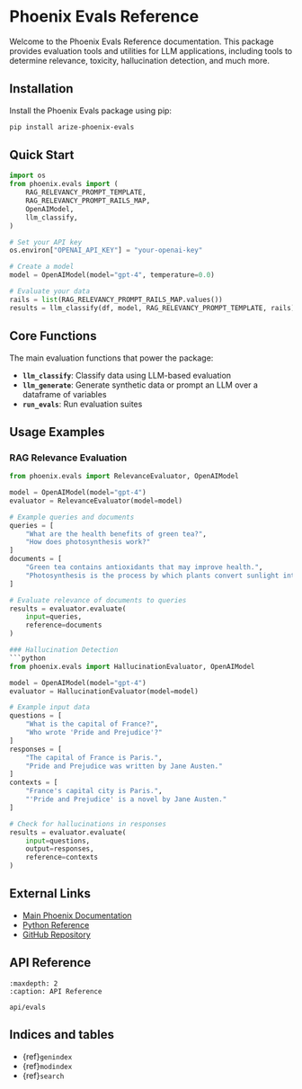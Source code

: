 # Phoenix Evals Reference

Welcome to the Phoenix Evals Reference documentation. This package provides evaluation tools and utilities for LLM applications, including tools to determine relevance, toxicity, hallucination detection, and much more.

## Installation

Install the Phoenix Evals package using pip:

```bash
pip install arize-phoenix-evals
```

## Quick Start

```python
import os
from phoenix.evals import (
    RAG_RELEVANCY_PROMPT_TEMPLATE,
    RAG_RELEVANCY_PROMPT_RAILS_MAP,
    OpenAIModel,
    llm_classify,
)

# Set your API key
os.environ["OPENAI_API_KEY"] = "your-openai-key"

# Create a model
model = OpenAIModel(model="gpt-4", temperature=0.0)

# Evaluate your data
rails = list(RAG_RELEVANCY_PROMPT_RAILS_MAP.values())
results = llm_classify(df, model, RAG_RELEVANCY_PROMPT_TEMPLATE, rails)
```

## Core Functions
The main evaluation functions that power the package:
- **`llm_classify`**: Classify data using LLM-based evaluation
- **`llm_generate`**: Generate synthetic data or prompt an LLM over a dataframe of variables
- **`run_evals`**: Run evaluation suites

## Usage Examples

### RAG Relevance Evaluation
```python
from phoenix.evals import RelevanceEvaluator, OpenAIModel

model = OpenAIModel(model="gpt-4")
evaluator = RelevanceEvaluator(model=model)

# Example queries and documents
queries = [
    "What are the health benefits of green tea?",
    "How does photosynthesis work?"
]
documents = [
    "Green tea contains antioxidants that may improve health.",
    "Photosynthesis is the process by which plants convert sunlight into energy."
]

# Evaluate relevance of documents to queries
results = evaluator.evaluate(
    input=queries,
    reference=documents
)

### Hallucination Detection
```python
from phoenix.evals import HallucinationEvaluator, OpenAIModel

model = OpenAIModel(model="gpt-4")
evaluator = HallucinationEvaluator(model=model)

# Example input data
questions = [
    "What is the capital of France?",
    "Who wrote 'Pride and Prejudice'?"
]
responses = [
    "The capital of France is Paris.",
    "Pride and Prejudice was written by Jane Austen."
]
contexts = [
    "France's capital city is Paris.",
    "'Pride and Prejudice' is a novel by Jane Austen."
]

# Check for hallucinations in responses
results = evaluator.evaluate(
    input=questions,
    output=responses,
    reference=contexts
)
```

## External Links

- [Main Phoenix Documentation](https://arize.com/docs/phoenix)
- [Python Reference](https://arize-phoenix.readthedocs.io/)
- [GitHub Repository](https://github.com/Arize-ai/phoenix)

## API Reference

```{toctree}
:maxdepth: 2
:caption: API Reference

api/evals
```

## Indices and tables

- {ref}`genindex`
- {ref}`modindex`
- {ref}`search` 